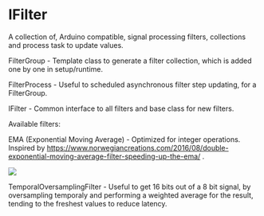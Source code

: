 # IFilter

A collection of, Arduino compatible, signal processing filters, collections and process task to update values.

FilterGroup - Template class to generate a filter collection, which is added one by one in setup/runtime.

FilterProcess - Useful to scheduled asynchronous filter step updating, for a FilterGroup.

IFilter - Common interface to all filters and base class for new filters.



Available filters:

EMA (Exponential Moving Average) - Optimized for integer operations. Inspired by https://www.norwegiancreations.com/2016/08/double-exponential-moving-average-filter-speeding-up-the-ema/ .

![](https://raw.githubusercontent.com/GitMoDu/IFilter/master/Media/ResponseEMA.png)

TemporalOversamplingFilter - Useful to get 16 bits out of a 8 bit signal, by oversampling temporaly and performing a weighted average for the result, tending to the freshest values to reduce latency.
